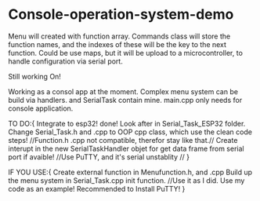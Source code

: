 # Console-operation-system-demo
Menu will created with function array. 
Commands class will store the function names, and the indexes of these will be the key to the next function.
Could be use maps, but it will be upload to a microcontroller, to handle configuration via serial port.

Still working On! 

Working as a consol app at the moment.
Complex menu system can be build via handlers. and SerialTask contain mine.
main.cpp only needs for console application.

TO DO:{
  Integrate to esp32! done! Look after in Serial_Task_ESP32 folder.
  Change Serial_Task.h and .cpp to OOP cpp class, which use the clean code steps! //Function.h .cpp not compatible, therefor stay like that.//
  Create interupt in the new SerialTaskHandler objet for get data frame from serial port if avaible! //Use PuTTY, and it's serial unstablity //
}

IF YOU USE:{
  Create external function in Menufunction.h, and .cpp
  Build up the menu system in Serial_Task.cpp init function. //Use it as I did. Use my code as an example! 
  Recommended to Install PuTTY!
}
